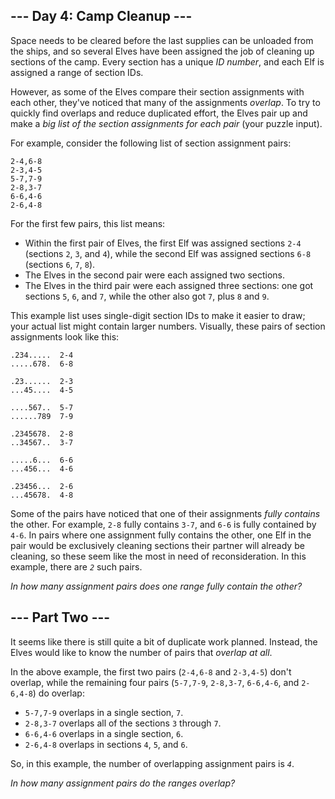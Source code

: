 ## --- Day 4: Camp Cleanup ---

Space needs to be cleared before the last supplies can be unloaded from
the ships, and so several Elves have been assigned the job of cleaning
up sections of the camp. Every section has a unique *ID number*, and
each Elf is assigned a range of section IDs.

However, as some of the Elves compare their section assignments with
each other, they've noticed that many of the assignments *overlap*. To
try to quickly find overlaps and reduce duplicated effort, the Elves
pair up and make a *big list of the section assignments for each pair*
(your puzzle input).

For example, consider the following list of section assignment pairs:

    2-4,6-8
    2-3,4-5
    5-7,7-9
    2-8,3-7
    6-6,4-6
    2-6,4-8

For the first few pairs, this list means:

-   Within the first pair of Elves, the first Elf was assigned sections
    `2-4` (sections `2`, `3`, and `4`), while the second Elf was
    assigned sections `6-8` (sections `6`, `7`, `8`).
-   The Elves in the second pair were each assigned two sections.
-   The Elves in the third pair were each assigned three sections: one
    got sections `5`, `6`, and `7`, while the other also got `7`, plus
    `8` and `9`.

This example list uses single-digit section IDs to make it easier to
draw; your actual list might contain larger numbers. Visually, these
pairs of section assignments look like this:

    .234.....  2-4
    .....678.  6-8

    .23......  2-3
    ...45....  4-5

    ....567..  5-7
    ......789  7-9

    .2345678.  2-8
    ..34567..  3-7

    .....6...  6-6
    ...456...  4-6

    .23456...  2-6
    ...45678.  4-8

Some of the pairs have noticed that one of their assignments *fully
contains* the other. For example, `2-8` fully contains `3-7`, and `6-6`
is fully contained by `4-6`. In pairs where one assignment fully
contains the other, one Elf in the pair would be exclusively cleaning
sections their partner will already be cleaning, so these seem like the
most in need of reconsideration. In this example, there are *`2`* such
pairs.

*In how many assignment pairs does one range fully contain the other?*

## --- Part Two ---

It seems like there is still quite a bit of duplicate work planned.
Instead, the Elves would <span
title="If you like this, you'll *love* axis-aligned bounding box intersection testing.">like</span>
to know the number of pairs that *overlap at all*.

In the above example, the first two pairs (`2-4,6-8` and `2-3,4-5`)
don't overlap, while the remaining four pairs (`5-7,7-9`, `2-8,3-7`,
`6-6,4-6`, and `2-6,4-8`) do overlap:

-   `5-7,7-9` overlaps in a single section, `7`.
-   `2-8,3-7` overlaps all of the sections `3` through `7`.
-   `6-6,4-6` overlaps in a single section, `6`.
-   `2-6,4-8` overlaps in sections `4`, `5`, and `6`.

So, in this example, the number of overlapping assignment pairs is
*`4`*.

*In how many assignment pairs do the ranges overlap?*
